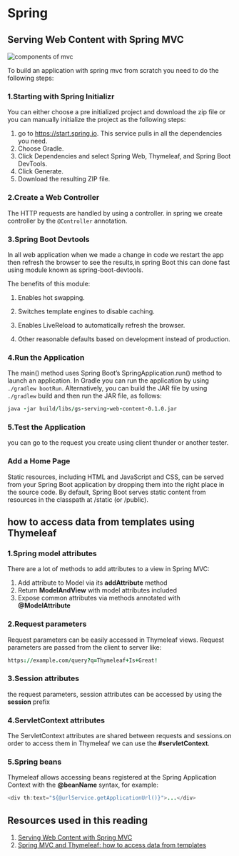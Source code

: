 # Spring

## Serving Web Content with Spring MVC

![components of mvc](https://www.tutorialandexample.com/wp-content/uploads/2020/02/Components-of-Spring-Boot.png)

To build an application with spring mvc from scratch you need to do the following steps:

### 1.Starting with Spring Initializr

You can either choose a pre initialized project and download the zip file or you can
manually initialize the project as the following steps:

1. go to <https://start.spring.io>. This service pulls in all the dependencies you need.
2. Choose  Gradle.
3. Click Dependencies and select Spring Web, Thymeleaf, and Spring Boot DevTools.
4. Click Generate.
5. Download the resulting ZIP file.

### 2.Create a Web Controller

The HTTP requests are handled by using a controller. in spring we create controller by
the `@Controller` annotation.

### 3.Spring Boot Devtools

In all web application when we made a change in code we restart the app then refresh the browser to see the results,in spring Boot this can done fast using module known as spring-boot-devtools.

The benefits of this module:

1. Enables hot swapping.

2. Switches template engines to disable caching.

3. Enables LiveReload to automatically refresh the browser.

4. Other reasonable defaults based on development instead of production.

### 4.Run the Application

The main() method uses Spring Boot’s SpringApplication.run() method to launch an application.
In Gradle you can run the application by using `./gradlew bootRun`. Alternatively, you can build the JAR file by using `./gradlew` build and then run the JAR file, as follows:

```j
java -jar build/libs/gs-serving-web-content-0.1.0.jar
```

### 5.Test the Application

you can go to the request you create using client thunder or another tester.

### Add a Home Page

Static resources, including HTML and JavaScript and CSS, can be served from your Spring Boot application by dropping them into the right place in the source code. By default, Spring Boot serves static content from resources in the classpath at /static (or /public).

## how to access data from templates using Thymeleaf

### 1.Spring model attributes

There are a lot of methods to add attributes to a view in Spring MVC:

1. Add attribute to Model via its **addAttribute** method
2. Return **ModelAndView** with model attributes included
3. Expose common attributes via methods annotated with **@ModelAttribute**

### 2.Request parameters

Request parameters can be easily accessed in Thymeleaf views. Request parameters are passed from the client to server like:

```j
https://example.com/query?q=Thymeleaf+Is+Great!
```

### 3.Session attributes

the request parameters, session attributes can be accessed by using the **session** prefix

### 4.ServletContext attributes

The ServletContext attributes are shared between requests and sessions.on order to access them in Thymeleaf we can use the **#servletContext**.

### 5.Spring beans

Thymeleaf allows accessing beans registered at the Spring Application Context with the **@beanName** syntax, for example:

```java
<div th:text="${@urlService.getApplicationUrl()}">...</div>
```

## Resources used in this reading

1. [Serving Web Content with Spring MVC](https://spring.io/guides/gs/serving-web-content/)
2. [Spring MVC and Thymeleaf: how to access data from templates](https://www.thymeleaf.org/doc/articles/springmvcaccessdata.html)
